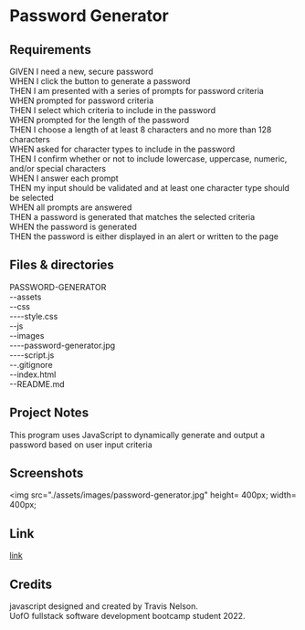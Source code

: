 # Password Generator

## Requirements

GIVEN I need a new, secure password<br />
WHEN I click the button to generate a password<br />
THEN I am presented with a series of prompts for password criteria<br />
WHEN prompted for password criteria<br />
THEN I select which criteria to include in the password<br />
WHEN prompted for the length of the password<br />
THEN I choose a length of at least 8 characters and no more than 128 characters<br />
WHEN asked for character types to include in the password<br />
THEN I confirm whether or not to include lowercase, uppercase, numeric, and/or special characters<br />
WHEN I answer each prompt<br />
THEN my input should be validated and at least one character type should be selected<br />
WHEN all prompts are answered<br />
THEN a password is generated that matches the selected criteria<br />
WHEN the password is generated<br />
THEN the password is either displayed in an alert or written to the page<br />

## Files & directories

PASSWORD-GENERATOR<br />
--assets <br />
--css <br />
----style.css <br />
--js<br />
--images<br />
----password-generator.jpg<br />
----script.js<br />
--.gitignore<br />
--index.html <br />
--README.md<br />
## Project Notes

This program uses JavaScript to dynamically generate and output a password based on user input criteria
## Screenshots

<img 
src="./assets/images/password-generator.jpg"
height= 400px;
width= 400px;
>



## Link

[link](https://valiantthor92.github.io/password-generator/)

## Credits

javascript designed and created by Travis Nelson.<br />
UofO fullstack software development bootcamp student 2022.<br />
